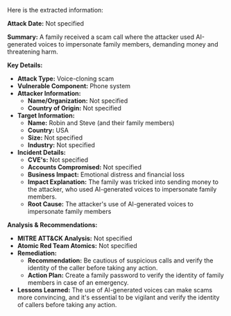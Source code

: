 Here is the extracted information:

**Attack Date:** Not specified

**Summary:** A family received a scam call where the attacker used AI-generated voices to impersonate family members, demanding money and threatening harm.

**Key Details:**

* **Attack Type:** Voice-cloning scam
* **Vulnerable Component:** Phone system
* **Attacker Information:**
	+ **Name/Organization:** Not specified
	+ **Country of Origin:** Not specified
* **Target Information:**
	+ **Name:** Robin and Steve (and their family members)
	+ **Country:** USA
	+ **Size:** Not specified
	+ **Industry:** Not specified
* **Incident Details:**
	+ **CVE's:** Not specified
	+ **Accounts Compromised:** Not specified
	+ **Business Impact:** Emotional distress and financial loss
	+ **Impact Explanation:** The family was tricked into sending money to the attacker, who used AI-generated voices to impersonate family members.
	+ **Root Cause:** The attacker's use of AI-generated voices to impersonate family members

**Analysis & Recommendations:**

* **MITRE ATT&CK Analysis:** Not specified
* **Atomic Red Team Atomics:** Not specified
* **Remediation:**
	+ **Recommendation:** Be cautious of suspicious calls and verify the identity of the caller before taking any action.
	+ **Action Plan:** Create a family password to verify the identity of family members in case of an emergency.
* **Lessons Learned:** The use of AI-generated voices can make scams more convincing, and it's essential to be vigilant and verify the identity of callers before taking any action.
